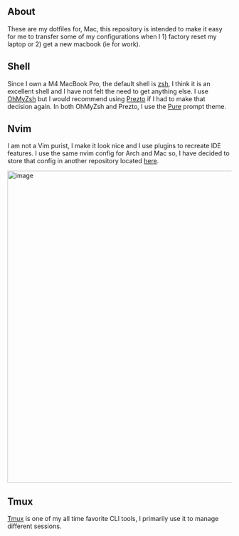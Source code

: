## About 
These are my dotfiles for, Mac, this repository is intended to make it easy for me to transfer some of my configurations when I 1) factory reset my laptop or 2) get a new macbook (ie for work). 

## Shell
Since I own a M4 MacBook Pro, the default shell is [zsh](https://en.wikipedia.org/wiki/Z_shell), I think it is an excellent shell and I have not felt the need to get anything else. I use [OhMyZsh](https://ohmyz.sh/) but I would recommend using [Prezto](https://github.com/sorin-ionescu/prezto) if I had to make that decision again. In both OhMyZsh and Prezto, I use the [Pure](https://github.com/sindresorhus/pure) prompt theme.

## Nvim
I am not a Vim purist, I make it look nice and I use plugins to recreate IDE features. I use the same nvim config for Arch and Mac so, I have decided to store that config in another repository located [here](https://github.com/1nsomnes/nvim).

<img width="700" alt="image" src="https://github.com/user-attachments/assets/f818ce98-7254-4126-b3eb-622a07afeb4d" />

## Tmux
[Tmux](https://github.com/tmux) is one of my all time favorite CLI tools, I primarily use it to manage different sessions. 
